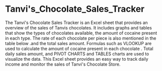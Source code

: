 # Tanvi's_Chocolate_Sales_Tracker
The Tanvi's Chocolate Sales Tracker is an Excel sheet that provides an overview of the sales of Tanvis chocolates. 
It includes graphs and tables that show the types of chocolates available, the amount of cocaine present in each type.
The rate of each chocolate per piece is also mentioned in the table below .and the total sales amount. 
Formulas such as VLOOKUP are used to calculate the amount of cocaine present in each chocolate . 
Total daily sales amount, and PIVOT CHARTS and TABLES charts are used to visualize the data. 
This Excel sheet provides an easy way to track daily income and monitor the sales of Tanvi's Chocolate Store.

